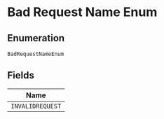 
# Bad Request Name Enum

## Enumeration

`BadRequestNameEnum`

## Fields

| Name |
|  --- |
| `INVALIDREQUEST` |

